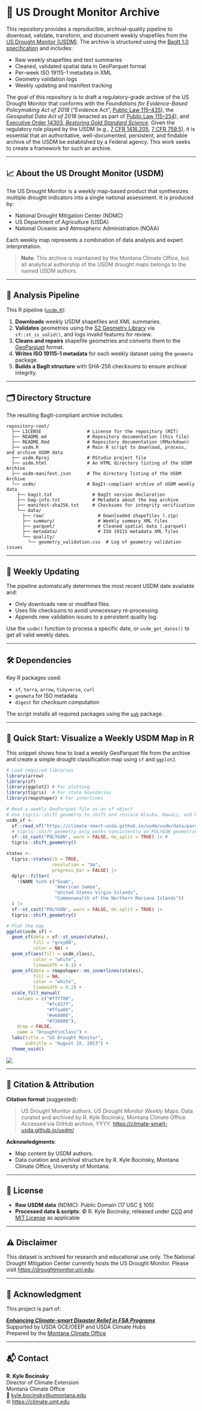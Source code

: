 
# 🌵 US Drought Monitor Archive

This repository provides a reproducible, archival-quality pipeline to
download, validate, transform, and document weekly shapefiles from the
[US Drought Monitor (USDM)](https://droughtmonitor.unl.edu). The archive
is structured using the [BagIt 1.0
specification](https://tools.ietf.org/html/draft-kunze-bagit-14) and
includes:

- Raw weekly shapefiles and text summaries
- Cleaned, validated spatial data in GeoParquet format
- Per-week ISO 19115-1 metadata in XML
- Geometry validation logs
- Weekly updating and manifest tracking

The goal of this repository is to draft a regulatory-grade archive of
the US Drought Monitor that conforms with the *Foundations for
Evidence-Based Policymaking Act of 2018* (“Evidence Act”, [Public Law
115–435](https://www.congress.gov/115/statute/STATUTE-132/STATUTE-132-Pg5529.pdf)),
the *Geospatial Data Act of 2018* (enacted as part of [Public Law
115–254](https://www.congress.gov/115/statute/STATUTE-132/STATUTE-132-Pg3186.pdf)),
and [Executive Order 14303, *Restoring Gold Standard
Science*](https://www.federalregister.gov/documents/2025/05/29/2025-09802/restoring-gold-standard-science).
Given the regulatory role played by the USDM (e.g., [7 CFR
1416.205](https://www.ecfr.gov/current/title-7/section-1416.205), [7 CFR
759.5](https://www.ecfr.gov/current/title-7/section-759.5)), it is
essential that an authoritative, well-documented, persistent, and
findable archive of the USDM be established by a Federal agency. This
work seeks to create a framework for such an archive.

------------------------------------------------------------------------

## 📈 About the US Drought Monitor (USDM)

The US Drought Monitor is a weekly map-based product that synthesizes
multiple drought indicators into a single national assessment. It is
produced by:

- National Drought Mitigation Center (NDMC)
- US Department of Agriculture (USDA)
- National Oceanic and Atmospheric Administration (NOAA)

Each weekly map represents a combination of data analysis and expert
interpretation.

> **Note**: This archive is maintained by the Montana Climate Office,
> but all analytical authorship of the USDM drought maps belongs to the
> named USDM authors.

------------------------------------------------------------------------

## 🧪 Analysis Pipeline

This R pipeline ([`usdm.R`](./usdm.R)):

1.  **Downloads** weekly USDM shapefiles and XML summaries.
2.  **Validates** geometries using the [S2 Geometry
    Library](https://s2geometry.io/) via `sf::st_is_valid()`, and logs
    invalid features for review.
3.  **Cleans and repairs** shapefile geometries and converts them to the
    [GeoParquet](https://geoparquet.org) format.
4.  **Writes ISO 19115-1 metadata** for each weekly dataset using the
    `geometa` package.
5.  **Builds a BagIt structure** with SHA-256 checksums to ensure
    archival integrity.

------------------------------------------------------------------------

## 🗂 Directory Structure

The resulting BagIt-compliant archive includes:

``` text
repository-root/
  ├── LICENSE                 # License for the repository (MIT)
  ├── README.md               # Repository documentation (this file)
  ├── README.Rmd              # Repository documentation (RMarkdown)
  ├── usdm.R                  # Main R script to download, process, and archive USDM data
  ├── usdm.Rproj              # RStudio project file
  ├── usdm.html               # An HTML directory listing of the USDM Archive
  ├── usdm-manifest.json      # The directory listing of the USDM Archive
  └── usdm/                   # BagIt-compliant archive of USDM weekly data
    ├── bagit.txt               # BagIt version declaration
    ├── bag-info.txt            # Metadata about the bag archive
    ├── manifest-sha256.txt     # Checksums for integrity verification
    └── data/
      ├── raw/                    # Downloaded shapefiles (.zip)
      ├── summary/                # Weekly summary XML files
      ├── parquet/                # Cleaned spatial data (.parquet)
      ├── metadata/               # ISO 19115 metadata XML files
      └── quality/
        └── geometry_validation.csv  # Log of geometry validation issues
```

<!-- Only visible when rendered in GitHub Pages -->

<div id="bagit-listing-container" style="display:none">

<iframe src="usdm.html" width="100%" height="800px" frameborder="0">
<p>

Your browser does not support iframes.
</p>

</iframe>

</div>

<script>
  // Only show the embedded viewer when rendered in GitHub Pages (not on github.com)
  if (!location.hostname.includes("github.com")) {
    document.getElementById("bagit-listing-container").style.display = "block";
  }
</script>

------------------------------------------------------------------------

## 🔁 Weekly Updating

The pipeline automatically determines the most recent USDM date
available and:

- Only downloads new or modified files.
- Uses file checksums to avoid unnecessary re-processing.
- Appends new validation issues to a persistent quality log.

Use the `usdm()` function to process a specific date, or
`usdm_get_dates()` to get all valid weekly dates.

------------------------------------------------------------------------

## 🛠️ Dependencies

Key R packages used:

- `sf`, `terra`, `arrow`, `tidyverse`, `curl`
- `geometa` for ISO metadata
- `digest` for checksum computation

The script installs all required packages using the
[`pak`](https://pak.r-lib.org) package.

------------------------------------------------------------------------

## 📍 Quick Start: Visualize a Weekly USDM Map in R

This snippet shows how to load a weekly GeoParquet file from the archive
and create a simple drought classification map using `sf` and `ggplot2`.

``` r
# Load required libraries
library(arrow)
library(sf)
library(ggplot2) # For plotting
library(tigris)  # For state boundaries
library(rmapshaper) # For innerlines

# Read a weekly GeoParquet file as an sf object
# Use tigris::shift_geometry to shift and rescale Alaska, Hawaii, and Puerto Rico in a US-wide sf object
usdm_sf <- 
  sf::read_sf("https://climate-smart-usda.github.io/usdm/usdm/data/parquet/USDM_2023-08-15.parquet") |>
  # tigris::shift_geometry only works consistently on POLYGON geometries, so coerce.
  sf::st_cast("POLYGON", warn = FALSE, do_split = TRUE) |> # 
  tigris::shift_geometry()

states <- 
  tigris::states(cb = TRUE, 
                 resolution = "5m",
                 progress_bar = FALSE) |>
  dplyr::filter(
    !(NAME %in% c("Guam", 
                  "American Samoa", 
                  "United States Virgin Islands", 
                  "Commonwealth of the Northern Mariana Islands"))
  ) |>
  sf::st_cast("POLYGON", warn = FALSE, do_split = TRUE) |>
  tigris::shift_geometry()

# Plot the map
ggplot(usdm_sf) +
  geom_sf(data = sf::st_union(states),
          fill = "grey80",
          color = NA) +
  geom_sf(aes(fill = usdm_class), 
          color = "white",
          linewidth = 0.1) +
  geom_sf(data = rmapshaper::ms_innerlines(states),
          fill = NA,
          color = "white",
          linewidth = 0.2) +
  scale_fill_manual(
    values = c("#ffff00",
               "#fcd37f",
               "#ffaa00",
               "#e60000",
               "#730000"),
    drop = FALSE,
    name = "Drought\nClass") +
  labs(title = "US Drought Monitor",
       subtitle = "August 15, 2023") +
  theme_void()
```

<img src="README_files/figure-gfm/example-1.png" style="display: block; margin: auto;" />

------------------------------------------------------------------------

## 📝 Citation & Attribution

**Citation format** (suggested):

> US Drought Monitor authors. *US Drought Monitor Weekly Maps*. Data
> curated and archived by R. Kyle Bocinsky, Montana Climate Office.
> Accessed via GitHub archive, YYYY.
> <https://climate-smart-usda.github.io/usdm/>

**Acknowledgments**:

- Map content by USDM authors.
- Data curation and archival structure by R. Kyle Bocinsky, Montana
  Climate Office, University of Montana.

------------------------------------------------------------------------

## 📄 License

- **Raw USDM data** (NDMC): Public Domain (17 USC § 105)
- **Processed data & scripts**: © R. Kyle Bocinsky, released under
  [CC0](https://creativecommons.org/publicdomain/zero/1.0/) and [MIT
  License](./LICENSE) as applicable

------------------------------------------------------------------------

## ⚠️ Disclaimer

This dataset is archived for research and educational use only. The
National Drought Mitigation Center currently hosts the US Drought
Monitor. Please visit <https://droughtmonitor.unl.edu>.

------------------------------------------------------------------------

## 👏 Acknowledgment

This project is part of:

**[*Enhancing Climate-smart Disaster Relief in FSA
Programs*](https://www.ars.usda.gov/research/project/?accnNo=444612)**  
Supported by USDA OCE/OEEP and USDA Climate Hubs  
Prepared by the [Montana Climate Office](https://climate.umt.edu)

------------------------------------------------------------------------

## 📬 Contact

**R. Kyle Bocinsky**  
Director of Climate Extension  
Montana Climate Office  
📧 <kyle.bocinsky@umontana.edu>  
🌐 <https://climate.umt.edu>
